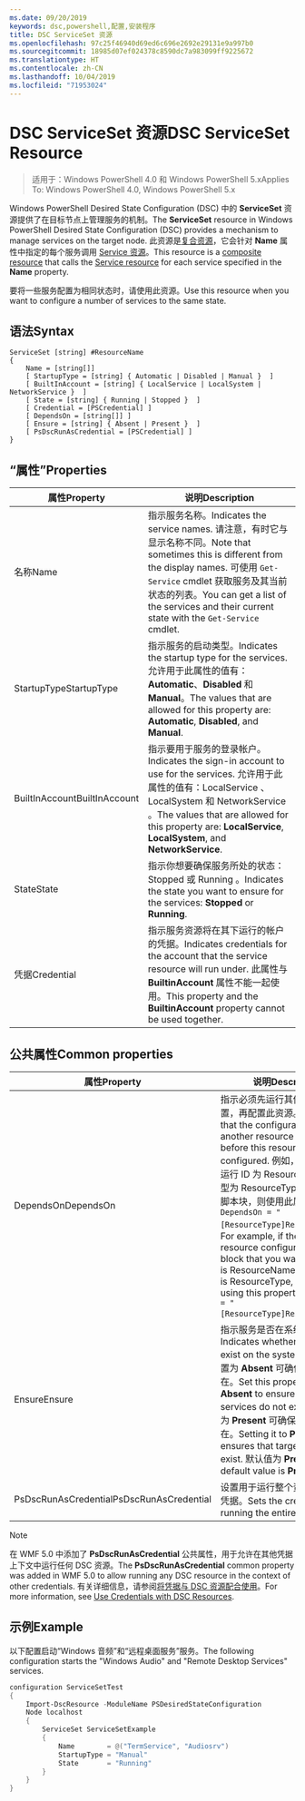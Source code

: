 ```yaml
---
ms.date: 09/20/2019
keywords: dsc,powershell,配置,安装程序
title: DSC ServiceSet 资源
ms.openlocfilehash: 97c25f46940d69ed6c696e2692e29131e9a997b0
ms.sourcegitcommit: 18985d07ef024378c8590dc7a983099ff9225672
ms.translationtype: HT
ms.contentlocale: zh-CN
ms.lasthandoff: 10/04/2019
ms.locfileid: "71953024"
---
```

# <a name="dsc-serviceset-resource"></a><span data-ttu-id="6738c-103">DSC ServiceSet 资源</span><span class="sxs-lookup"><span data-stu-id="6738c-103">DSC ServiceSet Resource</span></span>

> <span data-ttu-id="6738c-104">适用于：Windows PowerShell 4.0 和 Windows PowerShell 5.x</span><span class="sxs-lookup"><span data-stu-id="6738c-104">Applies To: Windows PowerShell 4.0, Windows PowerShell 5.x</span></span>

<span data-ttu-id="6738c-105">Windows PowerShell Desired State Configuration (DSC) 中的 **ServiceSet** 资源提供了在目标节点上管理服务的机制。</span><span class="sxs-lookup"><span data-stu-id="6738c-105">The **ServiceSet** resource in Windows PowerShell Desired State Configuration (DSC) provides a mechanism to manage services on the target node.</span></span> <span data-ttu-id="6738c-106">此资源是[复合资源](../../../resources/authoringResourceComposite.md)，它会针对 **Name** 属性中指定的每个服务调用 [Service 资源](serviceResource.md)。</span><span class="sxs-lookup"><span data-stu-id="6738c-106">This resource is a [composite resource](../../../resources/authoringResourceComposite.md) that calls the [Service resource](serviceResource.md) for each service specified in the **Name** property.</span></span>

<span data-ttu-id="6738c-107">要将一些服务配置为相同状态时，请使用此资源。</span><span class="sxs-lookup"><span data-stu-id="6738c-107">Use this resource when you want to configure a number of services to the same state.</span></span>

## <a name="syntax"></a><span data-ttu-id="6738c-108">语法</span><span class="sxs-lookup"><span data-stu-id="6738c-108">Syntax</span></span>

```Syntax
ServiceSet [string] #ResourceName
{
    Name = [string[]]
    [ StartupType = [string] { Automatic | Disabled | Manual }  ]
    [ BuiltInAccount = [string] { LocalService | LocalSystem | NetworkService }  ]
    [ State = [string] { Running | Stopped }  ]
    [ Credential = [PSCredential] ]
    [ DependsOn = [string[]] ]
    [ Ensure = [string] { Absent | Present }  ]
    [ PsDscRunAsCredential = [PSCredential] ]
}
```

## <a name="properties"></a><span data-ttu-id="6738c-109">“属性”</span><span class="sxs-lookup"><span data-stu-id="6738c-109">Properties</span></span>

|<span data-ttu-id="6738c-110">属性</span><span class="sxs-lookup"><span data-stu-id="6738c-110">Property</span></span> |<span data-ttu-id="6738c-111">说明</span><span class="sxs-lookup"><span data-stu-id="6738c-111">Description</span></span> |
|---|---|
|<span data-ttu-id="6738c-112">名称</span><span class="sxs-lookup"><span data-stu-id="6738c-112">Name</span></span> |<span data-ttu-id="6738c-113">指示服务名称。</span><span class="sxs-lookup"><span data-stu-id="6738c-113">Indicates the service names.</span></span> <span data-ttu-id="6738c-114">请注意，有时它与显示名称不同。</span><span class="sxs-lookup"><span data-stu-id="6738c-114">Note that sometimes this is different from the display names.</span></span> <span data-ttu-id="6738c-115">可使用 `Get-Service` cmdlet 获取服务及其当前状态的列表。</span><span class="sxs-lookup"><span data-stu-id="6738c-115">You can get a list of the services and their current state with the `Get-Service` cmdlet.</span></span> |
|<span data-ttu-id="6738c-116">StartupType</span><span class="sxs-lookup"><span data-stu-id="6738c-116">StartupType</span></span> |<span data-ttu-id="6738c-117">指示服务的启动类型。</span><span class="sxs-lookup"><span data-stu-id="6738c-117">Indicates the startup type for the services.</span></span> <span data-ttu-id="6738c-118">允许用于此属性的值有：**Automatic**、**Disabled** 和 **Manual**。</span><span class="sxs-lookup"><span data-stu-id="6738c-118">The values that are allowed for this property are: **Automatic**, **Disabled**, and **Manual**.</span></span> |
|<span data-ttu-id="6738c-119">BuiltInAccount</span><span class="sxs-lookup"><span data-stu-id="6738c-119">BuiltInAccount</span></span> |<span data-ttu-id="6738c-120">指示要用于服务的登录帐户。</span><span class="sxs-lookup"><span data-stu-id="6738c-120">Indicates the sign-in account to use for the services.</span></span> <span data-ttu-id="6738c-121">允许用于此属性的值有：LocalService  、LocalSystem  和 NetworkService  。</span><span class="sxs-lookup"><span data-stu-id="6738c-121">The values that are allowed for this property are: **LocalService**, **LocalSystem**, and **NetworkService**.</span></span> |
|<span data-ttu-id="6738c-122">State</span><span class="sxs-lookup"><span data-stu-id="6738c-122">State</span></span> |<span data-ttu-id="6738c-123">指示你想要确保服务所处的状态：Stopped  或 Running  。</span><span class="sxs-lookup"><span data-stu-id="6738c-123">Indicates the state you want to ensure for the services: **Stopped** or **Running**.</span></span> |
|<span data-ttu-id="6738c-124">凭据</span><span class="sxs-lookup"><span data-stu-id="6738c-124">Credential</span></span> |<span data-ttu-id="6738c-125">指示服务资源将在其下运行的帐户的凭据。</span><span class="sxs-lookup"><span data-stu-id="6738c-125">Indicates credentials for the account that the service resource will run under.</span></span> <span data-ttu-id="6738c-126">此属性与 **BuiltinAccount** 属性不能一起使用。</span><span class="sxs-lookup"><span data-stu-id="6738c-126">This property and the **BuiltinAccount** property cannot be used together.</span></span> |

## <a name="common-properties"></a><span data-ttu-id="6738c-127">公共属性</span><span class="sxs-lookup"><span data-stu-id="6738c-127">Common properties</span></span>

|<span data-ttu-id="6738c-128">属性</span><span class="sxs-lookup"><span data-stu-id="6738c-128">Property</span></span> |<span data-ttu-id="6738c-129">说明</span><span class="sxs-lookup"><span data-stu-id="6738c-129">Description</span></span> |
|---|---|
|<span data-ttu-id="6738c-130">DependsOn</span><span class="sxs-lookup"><span data-stu-id="6738c-130">DependsOn</span></span> |<span data-ttu-id="6738c-131">指示必须先运行其他资源的配置，再配置此资源。</span><span class="sxs-lookup"><span data-stu-id="6738c-131">Indicates that the configuration of another resource must run before this resource is configured.</span></span> <span data-ttu-id="6738c-132">例如，如果想要首先运行 ID 为 ResourceName、类型为 ResourceType 的资源配置脚本块，则使用此属性的语法为 `DependsOn = "[ResourceType]ResourceName"`。</span><span class="sxs-lookup"><span data-stu-id="6738c-132">For example, if the ID of the resource configuration script block that you want to run first is ResourceName and its type is ResourceType, the syntax for using this property is `DependsOn = "[ResourceType]ResourceName"`.</span></span> |
|<span data-ttu-id="6738c-133">Ensure</span><span class="sxs-lookup"><span data-stu-id="6738c-133">Ensure</span></span> |<span data-ttu-id="6738c-134">指示服务是否在系统中存在。</span><span class="sxs-lookup"><span data-stu-id="6738c-134">Indicates whether the services exist on the system.</span></span> <span data-ttu-id="6738c-135">将此属性设置为 **Absent** 可确保服务不存在。</span><span class="sxs-lookup"><span data-stu-id="6738c-135">Set this property to **Absent** to ensure that the services do not exist.</span></span> <span data-ttu-id="6738c-136">将它设置为 **Present** 可确保目标服务存在。</span><span class="sxs-lookup"><span data-stu-id="6738c-136">Setting it to **Present** ensures that target services exist.</span></span> <span data-ttu-id="6738c-137">默认值为 **Present**。</span><span class="sxs-lookup"><span data-stu-id="6738c-137">The default value is **Present**.</span></span> |
|<span data-ttu-id="6738c-138">PsDscRunAsCredential</span><span class="sxs-lookup"><span data-stu-id="6738c-138">PsDscRunAsCredential</span></span> |<span data-ttu-id="6738c-139">设置用于运行整个资源的身份的凭据。</span><span class="sxs-lookup"><span data-stu-id="6738c-139">Sets the credential for running the entire resource as.</span></span> |

> [!NOTE]
> <span data-ttu-id="6738c-140">在 WMF 5.0 中添加了 **PsDscRunAsCredential** 公共属性，用于允许在其他凭据上下文中运行任何 DSC 资源。</span><span class="sxs-lookup"><span data-stu-id="6738c-140">The **PsDscRunAsCredential** common property was added in WMF 5.0 to allow running any DSC resource in the context of other credentials.</span></span> <span data-ttu-id="6738c-141">有关详细信息，请参阅[将凭据与 DSC 资源配合使用](../../../configurations/runasuser.md)。</span><span class="sxs-lookup"><span data-stu-id="6738c-141">For more information, see [Use Credentials with DSC Resources](../../../configurations/runasuser.md).</span></span>

## <a name="example"></a><span data-ttu-id="6738c-142">示例</span><span class="sxs-lookup"><span data-stu-id="6738c-142">Example</span></span>

<span data-ttu-id="6738c-143">以下配置启动“Windows 音频”和“远程桌面服务”服务。</span><span class="sxs-lookup"><span data-stu-id="6738c-143">The following configuration starts the "Windows Audio" and "Remote Desktop Services" services.</span></span>

```powershell
configuration ServiceSetTest
{
    Import-DscResource -ModuleName PSDesiredStateConfiguration
    Node localhost
    {
        ServiceSet ServiceSetExample
        {
            Name        = @("TermService", "Audiosrv")
            StartupType = "Manual"
            State       = "Running"
        }
    }
}
```